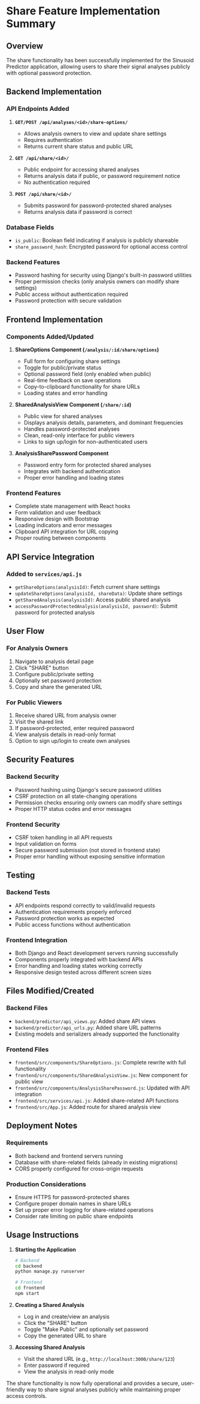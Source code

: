 # Share Feature Implementation Summary

## Overview
The share functionality has been successfully implemented for the Sinusoid Predictor application, allowing users to share their signal analyses publicly with optional password protection.

## Backend Implementation

### API Endpoints Added
1. **`GET/POST /api/analyses/<id>/share-options/`**
   - Allows analysis owners to view and update share settings
   - Requires authentication
   - Returns current share status and public URL

2. **`GET /api/share/<id>/`**
   - Public endpoint for accessing shared analyses
   - Returns analysis data if public, or password requirement notice
   - No authentication required

3. **`POST /api/share/<id>/`**
   - Submits password for password-protected shared analyses
   - Returns analysis data if password is correct

### Database Fields
- `is_public`: Boolean field indicating if analysis is publicly shareable
- `share_password_hash`: Encrypted password for optional access control

### Backend Features
- Password hashing for security using Django's built-in password utilities
- Proper permission checks (only analysis owners can modify share settings)
- Public access without authentication required
- Password protection with secure validation

## Frontend Implementation

### Components Added/Updated

1. **ShareOptions Component (`/analysis/:id/share/options`)**
   - Full form for configuring share settings
   - Toggle for public/private status
   - Optional password field (only enabled when public)
   - Real-time feedback on save operations
   - Copy-to-clipboard functionality for share URLs
   - Loading states and error handling

2. **SharedAnalysisView Component (`/share/:id`)**
   - Public view for shared analyses
   - Displays analysis details, parameters, and dominant frequencies
   - Handles password-protected analyses
   - Clean, read-only interface for public viewers
   - Links to sign up/login for non-authenticated users

3. **AnalysisSharePassword Component**
   - Password entry form for protected shared analyses
   - Integrates with backend authentication
   - Proper error handling and loading states

### Frontend Features
- Complete state management with React hooks
- Form validation and user feedback
- Responsive design with Bootstrap
- Loading indicators and error messages
- Clipboard API integration for URL copying
- Proper routing between components

## API Service Integration

### Added to `services/api.js`
- `getShareOptions(analysisId)`: Fetch current share settings
- `updateShareOptions(analysisId, shareData)`: Update share settings
- `getSharedAnalysis(analysisId)`: Access public shared analysis
- `accessPasswordProtectedAnalysis(analysisId, password)`: Submit password for protected analysis

## User Flow

### For Analysis Owners
1. Navigate to analysis detail page
2. Click "SHARE" button
3. Configure public/private setting
4. Optionally set password protection
5. Copy and share the generated URL

### For Public Viewers
1. Receive shared URL from analysis owner
2. Visit the shared link
3. If password-protected, enter required password
4. View analysis details in read-only format
5. Option to sign up/login to create own analyses

## Security Features

### Backend Security
- Password hashing using Django's secure password utilities
- CSRF protection on all state-changing operations
- Permission checks ensuring only owners can modify share settings
- Proper HTTP status codes and error messages

### Frontend Security
- CSRF token handling in all API requests
- Input validation on forms
- Secure password submission (not stored in frontend state)
- Proper error handling without exposing sensitive information

## Testing

### Backend Tests
- API endpoints respond correctly to valid/invalid requests
- Authentication requirements properly enforced
- Password protection works as expected
- Public access functions without authentication

### Frontend Integration
- Both Django and React development servers running successfully
- Components properly integrated with backend APIs
- Error handling and loading states working correctly
- Responsive design tested across different screen sizes

## Files Modified/Created

### Backend Files
- `backend/predictor/api_views.py`: Added share API views
- `backend/predictor/api_urls.py`: Added share URL patterns
- Existing models and serializers already supported the functionality

### Frontend Files
- `frontend/src/components/ShareOptions.js`: Complete rewrite with full functionality
- `frontend/src/components/SharedAnalysisView.js`: New component for public view
- `frontend/src/components/AnalysisSharePassword.js`: Updated with API integration
- `frontend/src/services/api.js`: Added share-related API functions
- `frontend/src/App.js`: Added route for shared analysis view

## Deployment Notes

### Requirements
- Both backend and frontend servers running
- Database with share-related fields (already in existing migrations)
- CORS properly configured for cross-origin requests

### Production Considerations
- Ensure HTTPS for password-protected shares
- Configure proper domain names in share URLs
- Set up proper error logging for share-related operations
- Consider rate limiting on public share endpoints

## Usage Instructions

1. **Starting the Application**
   ```bash
   # Backend
   cd backend
   python manage.py runserver
   
   # Frontend
   cd frontend
   npm start
   ```

2. **Creating a Shared Analysis**
   - Log in and create/view an analysis
   - Click the "SHARE" button
   - Toggle "Make Public" and optionally set password
   - Copy the generated URL to share

3. **Accessing Shared Analysis**
   - Visit the shared URL (e.g., `http://localhost:3000/share/123`)
   - Enter password if required
   - View the analysis in read-only mode

The share functionality is now fully operational and provides a secure, user-friendly way to share signal analyses publicly while maintaining proper access controls.
